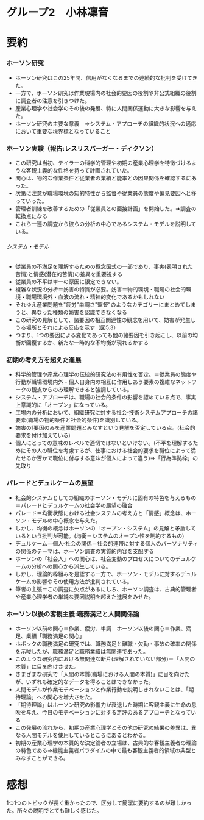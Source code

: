# グループ2　小林凜音
# 要約

### ホーソン研究
* ホーソン研究はこの25年間、信用がなくなるまでの連続的な批判を受けてきた。
* 一方で、ホーソン研究は作業現場内の社会的要因の役割や非公式組織の役割に調査者の注意を引きつけた。
* 産業心理学や社会学のその後の発展、特に人間関係運動に大きな影響を与えた。
* ホーソン研究の主要な意義　⇒システム・アプローチの組織的状況への適応において重要な境界標となっていること

### ホーソン実験（報告:レスリスバーガー・ディクソン）
* この研究は当初、テイラーの科学的管理や初期の産業心理学を特徴づけるような客観主義的な性格を持って計画されていた。
* 関心は、物的な作業条件と従業者の業績と能率との因果関係を確認するにあった。
* 次第に注意が職場環境の知的特性から監督や従業員の態度や偏見要因へと移っていった。
* 管理者訓練を改善するための「従業員との面接計画」を開始した。⇒調査の転換点になる
* これら一連の調査から彼らの分析の中心であるシステム・モデルを説明している。
###### システム・モデル
* 従業員の不満足を理解するための概念図式の一部であり、事実(表明された苦情)と情感(潜在的苦情)の差異を重要視する
* 従業員の不平は単一の原因に限定できない。
* 複雑な状況の分析＝妨害の特質が必要。妨害＝物的環境・職場の社会的環境・職場環境外・血液の流れ・精神的変化であるかもしれない
* それゆえ産業問題を"疲労"単調さ"監督"のようなカテゴリーにまとめてしまうと、異なった種類の妨害を認識できなくなる　　　
* この研究の見解として、諸要因の相互関連性の観念を用いて、妨害が発生しうる場所とそれによる反応を示す（図5.3）
* つまり、1つの要因による変化であっても他の諸要因を引き起こし、以前の均衡が回復するか、新たな一時的な不均衡が現れるかする

### 初期の考え方を超えた進展
* 科学的管理や産業心理学の伝統的研究法の有用性を否定。＝従業員の態度や行動が職場環境内外・個人自身内の相互に作用しあう要素の複雑なネットワークの観点からのみ理解できると強調している。
* システム・アプローチは、職場の社会的条件の影響を認めている点で、事実上意識的に「オープン」になっている。
* 工場内の分析において、組織研究に対する社会‐技術システムアプローチの諸要素(職場の物的条件と社会的条件)を識別している。
* 妨害の1要因のみを産業問題とみなすという見解を否定している点。(社会的要求を付け加えている)
* 個人にとっての意味のレベルで適切ではないといけない。(不平を理解するためにその人の職位を考慮するが、仕事における社会的要求を職位によって満たせるか否かで職位に付与する意味が個人によって違う)⇒「行為準拠枠」の先取り

### パレードとデュルケームの展望
* 社会的システムとしての組織のホーソン・モデルに固有の特色を与えるもの＝パレードとデュルケームの社会学の展望の融合
* パレード＝均衡状態における社会システムの考え方と「情感」概念は、ホーソン・モデルの中心概念を与えた。
* しかし、均衡の概念はホーソンの「オープン・システム」の見解と矛盾しているという批判が可能。(均衡＝システムのオープン性を制約するもの)
* デュルケーム＝個人‐社会の関係＝社会的連帯に対する個人のパーソナリティの関係のテーマは、ホーソン調査の実質的内容を支配する
* ホーソンの「社会人」への関心は、社会変動のプロセスについてのデュルケームの分析への関心から派生している。
* しかし、理論的枠組みを是認する一方で、ホーソン・モデルに対するデュルケームの影響やその使用方法が批判されている。
* 筆者の主張＝この調査に欠点があるにしろ、ホーソン調査は、古典的管理者や産業心理学者の単純な要因説明を超えた進展をみせた。

### ホーソン以後の客観主義:職務満足と人間関係論
* ホーソン以前の関心＝作業、疲労、単調　ホーソン以後の関心＝作業、満足、業績「職務満足の関心」
* ホポックの職務満足の研究では、職務満足と離職・欠勤・事故の確率の関係を示唆したが、職務満足と職務業績は無関連であった。
* このような研究内における無関連な断片(理解されていない部分)＝「人間の本質」に目を向けさせた。
* さまざまな研究で「人間の本質(職場における人間の本質)」に目を向けたが、いずれも確定的なデータを得ることはできなかった。
* 人間モデルが作業モチベーションと作業行動を説明しきれないことは、「期待理論」への関心を増大させた。
* 「期待理論」はホーソン研究の影響力が衰退した時期に客観主義に生命の息吹を与え、今日のモチベーションに対する定評のあるアプローチとなっている
* この発展の流れから、初期の産業心理学とその他の研究の結果の差異は、異なる人間モデルを使用しているところにあるとわかる。
* 初期の産業心理学の本質的な決定論者の立場は、古典的な客観主義者の理論の特色である⇒機能主義者パラダイムの中で最も客観主義者的領域の典型とみなすことができる。

# 感想
1つ1つのトピックが長く重かったので、区分して簡潔に要約するのが難しかった。所々の説明でとても難しく感じた。

